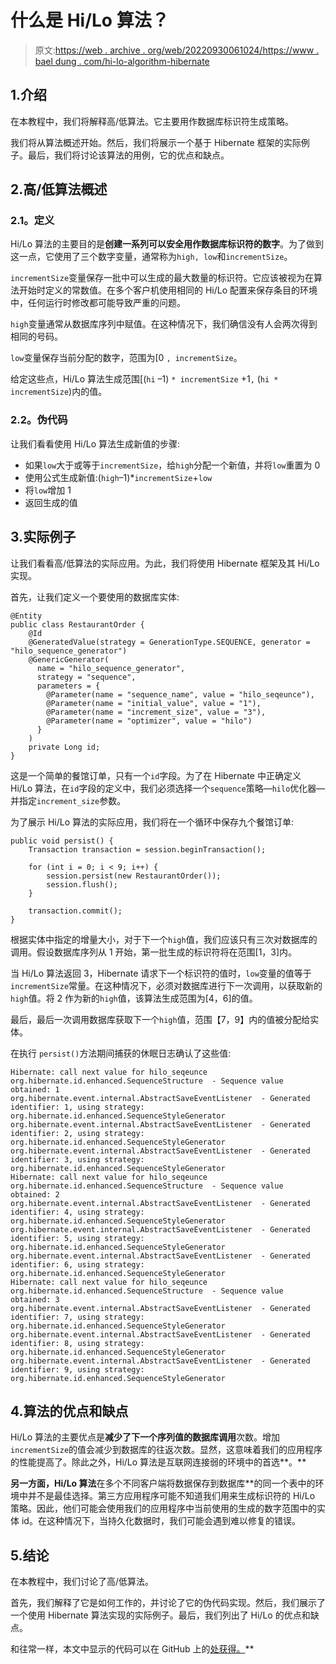 # 什么是 Hi/Lo 算法？

> 原文:[https://web . archive . org/web/20220930061024/https://www . bael dung . com/hi-lo-algorithm-hibernate](https://web.archive.org/web/20220930061024/https://www.baeldung.com/hi-lo-algorithm-hibernate)

## 1.介绍

在本教程中，我们将解释高/低算法。它主要用作数据库标识符生成策略。

我们将从算法概述开始。然后，我们将展示一个基于 Hibernate 框架的实际例子。最后，我们将讨论该算法的用例，它的优点和缺点。

## 2.高/低算法概述

### 2.1。定义

Hi/Lo 算法的主要目的是**创建一系列可以安全用作数据库标识符的数字**。为了做到这一点，它使用了三个数字变量，通常称为`high, low`和`incrementSize`。

`incrementSize`变量保存一批中可以生成的最大数量的标识符。它应该被视为在算法开始时定义的常数值。在多个客户机使用相同的 Hi/Lo 配置来保存条目的环境中，任何运行时修改都可能导致严重的问题。

`high`变量通常从数据库序列中赋值。在这种情况下，我们确信没有人会两次得到相同的号码。

`low`变量保存当前分配的数字，范围为[0 `, incrementSize`。

给定这些点，Hi/Lo 算法生成范围[(`hi` –1) `* incrementSize` +1`,` (`hi * incrementSize`)内的值。

### 2.2。伪代码

让我们看看使用 Hi/Lo 算法生成新值的步骤:

*   如果`low`大于或等于`incrementSize`，给`high`分配一个新值，并将`low`重置为 0
*   使用公式生成新值:(`high`–1)*`incrementSize`+`low`
*   将`low`增加 1
*   返回生成的值

## 3.实际例子

让我们看看高/低算法的实际应用。为此，我们将使用 Hibernate 框架及其 Hi/Lo 实现。

首先，让我们定义一个要使用的数据库实体:

```
@Entity
public class RestaurantOrder {
    @Id
    @GeneratedValue(strategy = GenerationType.SEQUENCE, generator = "hilo_sequence_generator")
    @GenericGenerator(
      name = "hilo_sequence_generator",
      strategy = "sequence",
      parameters = {
        @Parameter(name = "sequence_name", value = "hilo_seqeunce"),
        @Parameter(name = "initial_value", value = "1"),
        @Parameter(name = "increment_size", value = "3"),
        @Parameter(name = "optimizer", value = "hilo")
      }
    )
    private Long id;
}
```

这是一个简单的餐馆订单，只有一个`id`字段。为了在 Hibernate 中正确定义 Hi/Lo 算法，在`id`字段的定义中，我们必须选择一个`sequence`策略—`hilo`优化器—并指定`increment_size`参数。

为了展示 Hi/Lo 算法的实际应用，我们将在一个循环中保存九个餐馆订单:

```
public void persist() {
    Transaction transaction = session.beginTransaction();

    for (int i = 0; i < 9; i++) {
        session.persist(new RestaurantOrder());
        session.flush();
    }

    transaction.commit();
}
```

根据实体中指定的增量大小，对于下一个`high`值，我们应该只有三次对数据库的调用。假设数据库序列从 1 开始，第一批生成的标识符将在范围[1，3]内。

当 Hi/Lo 算法返回 3，Hibernate 请求下一个标识符的值时，`low`变量的值等于`incrementSize`常量。在这种情况下，必须对数据库进行下一次调用，以获取新的`high`值。将 2 作为新的`high`值，该算法生成范围为[4，6]的值。

最后，最后一次调用数据库获取下一个`high`值，范围【7，9】内的值被分配给实体。

在执行 `persist()`方法期间捕获的休眠日志确认了这些值:

```
Hibernate: call next value for hilo_seqeunce
org.hibernate.id.enhanced.SequenceStructure  - Sequence value obtained: 1
org.hibernate.event.internal.AbstractSaveEventListener  - Generated identifier: 1, using strategy: org.hibernate.id.enhanced.SequenceStyleGenerator
org.hibernate.event.internal.AbstractSaveEventListener  - Generated identifier: 2, using strategy: org.hibernate.id.enhanced.SequenceStyleGenerator
org.hibernate.event.internal.AbstractSaveEventListener  - Generated identifier: 3, using strategy: org.hibernate.id.enhanced.SequenceStyleGenerator
Hibernate: call next value for hilo_seqeunce
org.hibernate.id.enhanced.SequenceStructure  - Sequence value obtained: 2
org.hibernate.event.internal.AbstractSaveEventListener  - Generated identifier: 4, using strategy: org.hibernate.id.enhanced.SequenceStyleGenerator
org.hibernate.event.internal.AbstractSaveEventListener  - Generated identifier: 5, using strategy: org.hibernate.id.enhanced.SequenceStyleGenerator
org.hibernate.event.internal.AbstractSaveEventListener  - Generated identifier: 6, using strategy: org.hibernate.id.enhanced.SequenceStyleGenerator
Hibernate: call next value for hilo_seqeunce
org.hibernate.id.enhanced.SequenceStructure  - Sequence value obtained: 3
org.hibernate.event.internal.AbstractSaveEventListener  - Generated identifier: 7, using strategy: org.hibernate.id.enhanced.SequenceStyleGenerator
org.hibernate.event.internal.AbstractSaveEventListener  - Generated identifier: 8, using strategy: org.hibernate.id.enhanced.SequenceStyleGenerator
org.hibernate.event.internal.AbstractSaveEventListener  - Generated identifier: 9, using strategy: org.hibernate.id.enhanced.SequenceStyleGenerator
```

## 4.算法的优点和缺点

Hi/Lo 算法的主要优点是**减少了下一个序列值的数据库调用**次数。增加`incrementSize`的值会减少到数据库的往返次数。显然，这意味着我们的应用程序的性能提高了。除此之外，Hi/Lo 算法是互联网连接弱的环境中的首选**。**

 **另一方面，Hi/Lo 算法**在多个不同客户端将数据保存到数据库**的同一个表中的环境中并不是最佳选择。第三方应用程序可能不知道我们用来生成标识符的 Hi/Lo 策略。因此，他们可能会使用我们的应用程序中当前使用的生成的数字范围中的实体 id。在这种情况下，当持久化数据时，我们可能会遇到难以修复的错误。

## 5.结论

在本教程中，我们讨论了高/低算法。

首先，我们解释了它是如何工作的，并讨论了它的伪代码实现。然后，我们展示了一个使用 Hibernate 算法实现的实际例子。最后，我们列出了 Hi/Lo 的优点和缺点。

和往常一样，本文中显示的代码可以在 GitHub 上的[处获得。](https://web.archive.org/web/20220628091437/https://github.com/eugenp/tutorials/tree/master/persistence-modules/hibernate5)**